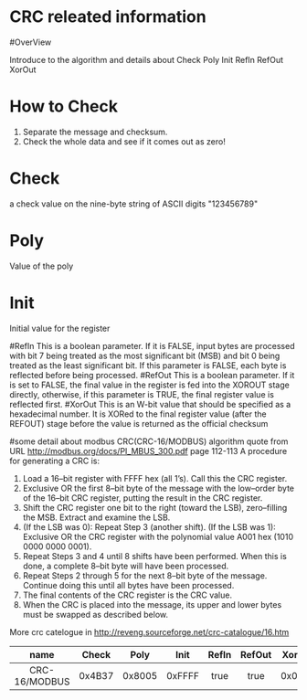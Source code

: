 # CRC releated information

#OverView

Introduce to the algorithm and  details about Check Poly Init RefIn RefOut XorOut

# How to Check 

1. Separate the message and checksum.
2. Check the whole data and see if it comes out as zero!

# Check
 a check value on the nine-byte string of ASCII digits "123456789"
# Poly
Value of the poly
# Init
Initial value for the register

#RefIn
This is a boolean parameter. If it is FALSE, input bytes are
   processed with bit 7 being treated as the most significant bit
   (MSB) and bit 0 being treated as the least significant bit. If this
   parameter is FALSE, each byte is reflected before being processed.
#RefOut
This is a boolean parameter. If it is set to FALSE, the
   final value in the register is fed into the XOROUT stage directly,
   otherwise, if this parameter is TRUE, the final register value is
   reflected first.
#XorOut
This is an W-bit value that should be specified as a
   hexadecimal number. It is XORed to the final register value (after
   the REFOUT) stage before the value is returned as the official
   checksum

#some detail about modbus CRC(CRC-16/MODBUS) algorithm quote from URL
http://modbus.org/docs/PI_MBUS_300.pdf
page 112-113
A procedure for generating a CRC is:
1. Load a 16–bit register with FFFF hex (all 1’s). Call this the CRC register.
2. Exclusive OR the first 8–bit byte of the message with the low–order byte
of the 16–bit CRC register, putting the result in the CRC register.
3. Shift the CRC register one bit to the right (toward the LSB), zero–filling the
MSB. Extract and examine the LSB.
4. (If the LSB was 0): Repeat Step 3 (another shift).
(If the LSB was 1): Exclusive OR the CRC register with the polynomial
value A001 hex (1010 0000 0000 0001).
5. Repeat Steps 3 and 4 until 8 shifts have been performed. When this is
done, a complete 8–bit byte will have been processed.
6. Repeat Steps 2 through 5 for the next 8–bit byte of the message.
Continue doing this until all bytes have been processed.
7. The final contents of the CRC register is the CRC value.
8. When the CRC is placed into the message, its upper and lower bytes
must be swapped as described below.


More crc catelogue  in 
http://reveng.sourceforge.net/crc-catalogue/16.htm

name | Check  | Poly  |  Init  | RefIn | RefOut |  XorOut
:-:|:-:|:-:|:-:|:-:|:-:|:-:
CRC-16/MODBUS | 0x4B37|0x8005|0xFFFF|true|true|0x0000